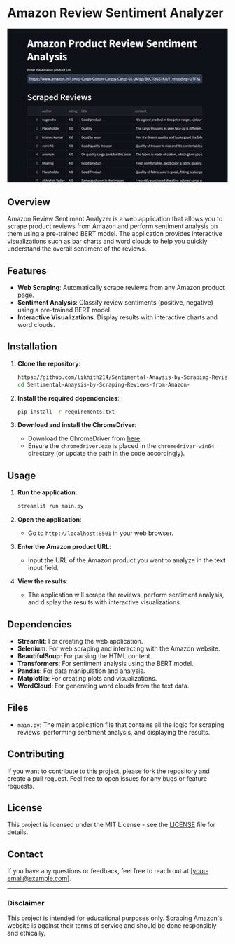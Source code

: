 # Amazon Review Sentiment Analyzer

![Amazon Review Sentiment Analyzer](image.png)

## Overview

Amazon Review Sentiment Analyzer is a web application that allows you to scrape product reviews from Amazon and perform sentiment analysis on them using a pre-trained BERT model. The application provides interactive visualizations such as bar charts and word clouds to help you quickly understand the overall sentiment of the reviews.

## Features

- **Web Scraping**: Automatically scrape reviews from any Amazon product page.
- **Sentiment Analysis**: Classify review sentiments (positive, negative) using a pre-trained BERT model.
- **Interactive Visualizations**: Display results with interactive charts and word clouds.

## Installation

1. **Clone the repository**:
    ```bash
    https://github.com/likhith214/Sentimental-Anaysis-by-Scraping-Reviews-from-Amazon-.git
    cd Sentimental-Anaysis-by-Scraping-Reviews-from-Amazon-
    ```

2. **Install the required dependencies**:
    ```bash
    pip install -r requirements.txt
    ```

3. **Download and install the ChromeDriver**:
    - Download the ChromeDriver from [here](https://sites.google.com/chromium.org/driver/downloads).
    - Ensure the `chromedriver.exe` is placed in the `chromedriver-win64` directory (or update the path in the code accordingly).

## Usage

1. **Run the application**:
    ```bash
    streamlit run main.py
    ```

2. **Open the application**:
    - Go to `http://localhost:8501` in your web browser.

3. **Enter the Amazon product URL**:
    - Input the URL of the Amazon product you want to analyze in the text input field.

4. **View the results**:
    - The application will scrape the reviews, perform sentiment analysis, and display the results with interactive visualizations.


## Dependencies

- **Streamlit**: For creating the web application.
- **Selenium**: For web scraping and interacting with the Amazon website.
- **BeautifulSoup**: For parsing the HTML content.
- **Transformers**: For sentiment analysis using the BERT model.
- **Pandas**: For data manipulation and analysis.
- **Matplotlib**: For creating plots and visualizations.
- **WordCloud**: For generating word clouds from the text data.

## Files

- `main.py`: The main application file that contains all the logic for scraping reviews, performing sentiment analysis, and displaying the results.

## Contributing

If you want to contribute to this project, please fork the repository and create a pull request. Feel free to open issues for any bugs or feature requests.

## License

This project is licensed under the MIT License - see the [LICENSE](LICENSE) file for details.

## Contact

If you have any questions or feedback, feel free to reach out at [your-email@example.com].

---

### Disclaimer

This project is intended for educational purposes only. Scraping Amazon's website is against their terms of service and should be done responsibly and ethically.
